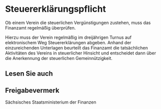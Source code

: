 # Steuererklärungspflicht

Ob einem Verein die steuerlichen Vergünstigungen zustehen, muss das Finanzamt regelmäßig überprüfen.

Hierzu muss der Verein regelmäßig im dreijährigen Turnus auf elektronischem Weg Steuererklärungen abgeben. Anhand der einzureichenden Unterlagen beurteilt das Finanzamt die tatsächlichen Aktivitäten des Vereins in steuerlicher Hinsicht und entscheidet dann über die Anerkennung der steuerlichen Gemeinnützigkeit.

## Lesen Sie auch

## Freigabevermerk

Sächsisches Staatsministerium der Finanzen
